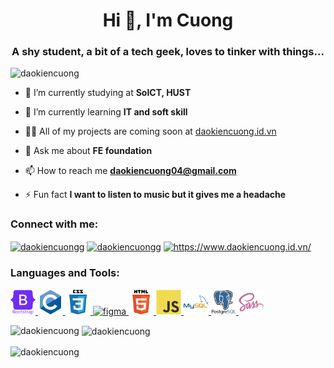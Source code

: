 <h1 align="center">Hi 👋, I'm Cuong</h1>
<h3 align="center">A shy student, a bit of a tech geek, loves to tinker with things...</h3>

<p align="left"> <img src="https://komarev.com/ghpvc/?username=daokiencuong&label=Profile%20views&color=ff0000&style=flat" alt="daokiencuong" /> </p>

- 🔭 I’m currently studying at **SoICT, HUST**

- 🌱 I’m currently learning **IT and soft skill**

- 👨‍💻 All of my projects are coming soon at [daokiencuong.id.vn](daokiencuong.id.vn)

- 💬 Ask me about **FE foundation**

- 📫 How to reach me **daokiencuong04@gmail.com**

- ⚡ Fun fact **I want to listen to music but it gives me a headache**

<h3 align="left">Connect with me:</h3>
<p align="left">
<a href="https://fb.com/daokiencuongg" target="blank"><img align="center" src="https://raw.githubusercontent.com/rahuldkjain/github-profile-readme-generator/master/src/images/icons/Social/facebook.svg" alt="daokiencuongg" height="30" width="40" /></a>
<a href="https://instagram.com/daokiencuongg" target="blank"><img align="center" src="https://raw.githubusercontent.com/rahuldkjain/github-profile-readme-generator/master/src/images/icons/Social/instagram.svg" alt="daokiencuongg" height="30" width="40" /></a>
<a href="/https://www.daokiencuong.id.vn/" target="blank"><img align="center" src="https://raw.githubusercontent.com/rahuldkjain/github-profile-readme-generator/master/src/images/icons/Social/rss.svg" alt="https://www.daokiencuong.id.vn/" height="30" width="40" /></a>
</p>

<h3 align="left">Languages and Tools:</h3>
<p align="left"> <a href="https://getbootstrap.com" target="_blank" rel="noreferrer"> <img src="https://raw.githubusercontent.com/devicons/devicon/master/icons/bootstrap/bootstrap-plain-wordmark.svg" alt="bootstrap" width="40" height="40"/> </a> <a href="https://www.cprogramming.com/" target="_blank" rel="noreferrer"> <img src="https://raw.githubusercontent.com/devicons/devicon/master/icons/c/c-original.svg" alt="c" width="40" height="40"/> </a> <a href="https://www.w3schools.com/css/" target="_blank" rel="noreferrer"> <img src="https://raw.githubusercontent.com/devicons/devicon/master/icons/css3/css3-original-wordmark.svg" alt="css3" width="40" height="40"/> </a> <a href="https://www.figma.com/" target="_blank" rel="noreferrer"> <img src="https://www.vectorlogo.zone/logos/figma/figma-icon.svg" alt="figma" width="40" height="40"/> </a> <a href="https://www.w3.org/html/" target="_blank" rel="noreferrer"> <img src="https://raw.githubusercontent.com/devicons/devicon/master/icons/html5/html5-original-wordmark.svg" alt="html5" width="40" height="40"/> </a> <a href="https://developer.mozilla.org/en-US/docs/Web/JavaScript" target="_blank" rel="noreferrer"> <img src="https://raw.githubusercontent.com/devicons/devicon/master/icons/javascript/javascript-original.svg" alt="javascript" width="40" height="40"/> </a> <a href="https://www.mysql.com/" target="_blank" rel="noreferrer"> <img src="https://raw.githubusercontent.com/devicons/devicon/master/icons/mysql/mysql-original-wordmark.svg" alt="mysql" width="40" height="40"/> </a> <a href="https://www.postgresql.org" target="_blank" rel="noreferrer"> <img src="https://raw.githubusercontent.com/devicons/devicon/master/icons/postgresql/postgresql-original-wordmark.svg" alt="postgresql" width="40" height="40"/> </a> <a href="https://sass-lang.com" target="_blank" rel="noreferrer"> <img src="https://raw.githubusercontent.com/devicons/devicon/master/icons/sass/sass-original.svg" alt="sass" width="40" height="40"/> </a> </p>

<p><img align="left" src="https://github-readme-stats.vercel.app/api/top-langs?username=daokiencuong&show_icons=true&locale=en&layout=compact" alt="daokiencuong" /></p>

<p>&nbsp;<img align="center" src="https://github-readme-stats.vercel.app/api?username=daokiencuong&show_icons=true&locale=en" alt="daokiencuong" /></p>

<p><img align="center" src="https://github-readme-streak-stats.herokuapp.com/?user=daokiencuong&theme=dark" alt="daokiencuong" /></p>

